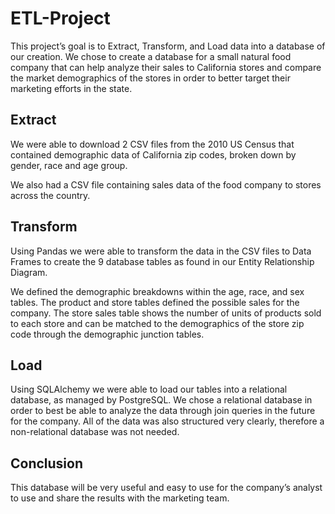 # ETL-Project

This project’s goal is to Extract, Transform, and Load data into a database of our creation. 
We chose to create a database for a small natural food company that can help analyze their sales to California stores and compare the market demographics of the stores in order to better target their marketing efforts in the state. 

## Extract
We were able to download 2 CSV files from the 2010 US Census that contained demographic data of California zip codes, broken down by gender, race and age group. 

We also had a CSV file containing sales data of the food company to stores across the country.

## Transform
Using Pandas we were able to transform the data in the CSV files to Data Frames to create the 9 database tables as found in our Entity Relationship Diagram.

We defined the demographic breakdowns within the age, race, and sex tables. The product and store tables defined the possible sales for the company. The store sales table shows the number of units of products sold to each store and can be matched to the demographics of the store zip code through the demographic junction tables.

## Load
Using SQLAlchemy we were able to load our tables into a relational database, as managed by PostgreSQL. We chose a relational database in order to best be able to analyze the data through join queries in the future for the company. All of the data was also structured very clearly, therefore a non-relational database was not needed. 

## Conclusion
This database will be very useful and easy to use for the company’s analyst to use and share the results with the marketing team. 
